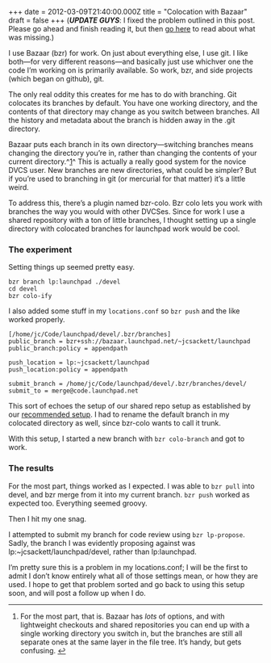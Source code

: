 +++
date = 2012-03-09T21:40:00.000Z
title = "Colocation with Bazaar"
draft = false
+++
(***UPDATE GUYS***: I fixed the problem outlined in this post. Please go
ahead and finish reading it, but then [go
here](http://blog.humanmade.org/post/19410890644/colocation-with-bazaar-the-glorious-fix)
to read about what was missing.)

I use Bazaar (bzr) for work. On just about everything else, I use git. I
like both—for very different reasons—and basically just use whichver one
the code I’m working on is primarily available. So work, bzr, and side
projects (which began on github), git.

The only real oddity this creates for me has to do with branching. Git
colocates its branches by default. You have one working directory, and
the contents of that directory may change as you switch between
branches. All the history and metadata about the branch is hidden away
in the .git directory.

Bazaar puts each branch in its own directory—switching branches means
changing the directory you’re in, rather than changing the contents of
your current directory.^[1](#fn:p19018238488-1)^ This is actually a
really good system for the novice DVCS user. New branches are new
directories, what could be simpler? But if you’re used to branching in
git (or mercurial for that matter) it’s a little weird.

To address this, there’s a plugin named bzr-colo. Bzr colo lets you work
with branches the way you would with other DVCSes. Since for work I use
a shared repository with a ton of little branches, I thought setting up
a single directory with colocated branches for launchpad work would be
cool.

### The experiment

Setting things up seemed pretty easy.

    bzr branch lp:launchpad ./devel
    cd devel
    bzr colo-ify

I also added some stuff in my `locations.conf` so `bzr push` and the
like worked properly.

    [/home/jc/Code/launchpad/devel/.bzr/branches]
    public_branch = bzr+ssh://bazaar.launchpad.net/~jcsackett/launchpad
    public_branch:policy = appendpath

    push_location = lp:~jcsackett/launchpad
    push_location:policy = appendpath

    submit_branch = /home/jc/Code/launchpad/devel/.bzr/branches/devel/
    submit_to = merge@code.launchpad.net

This sort of echoes the setup of our shared repo setup as established by
our [recommended
setup](http://bazaar.launchpad.net/~launchpad-pqm/launchpad/devel/view/head:/utilities/rocketfuel-setup).
I had to rename the default branch in my colocated directory as well,
since bzr-colo wants to call it trunk.

With this setup, I started a new branch with `bzr colo-branch` and got
to work.

### The results

For the most part, things worked as I expected. I was able to `bzr pull`
into devel, and bzr merge from it into my current branch. `bzr push`
worked as expected too. Everything seemed groovy.

Then I hit my one snag.

I attempted to submit my branch for code review using `bzr lp-propose`.
Sadly, the branch I was evidently proposing against was
lp:\~jcsackett/launchpad/devel, rather than lp:launchpad.

I’m pretty sure this is a problem in my locations.conf; I will be the
first to admit I don’t know entirely what all of those settings mean, or
how they are used. I hope to get that problem sorted and go back to
using this setup soon, and will post a follow up when I do.

<div class="footnotes">

------------------------------------------------------------------------

1.  <div id="fn:p19018238488-1">

    </div>

    For the most part, that is. Bazaar has *lots* of options, and with
    lightweight checkouts and shared repositories you can end up with a
    single working directory you switch in, but the branches are still
    all separate ones at the same layer in the file tree. It’s handy,
    but gets confusing. [↩](#fnref:p19018238488-1)

</div>
